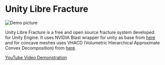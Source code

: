 # Unity Libre Fracture

![Demo picture](https://gitlab.com/dima13230/unity-libre-fracture/-/raw/9504a9995980bb899bb635e8260c844701a7db86/Pictures/DemoPicture.png)

Unity Libre Fracture is a free and open source fracture system developed for Unity Engine.
It uses NVIDIA Blast wrapper for unity as base from [here](https://forum.unity.com/threads/nvidia-blast.472623) and for concave meshes uses VHACD (Volumetric Hierarchical Approximate Convex Decomposition) from [here](https://github.com/Unity-Technologies/VHACD).

[YouTube Video Demonstration](https://www.youtube.com/watch?v=_vSFzkecSak)

